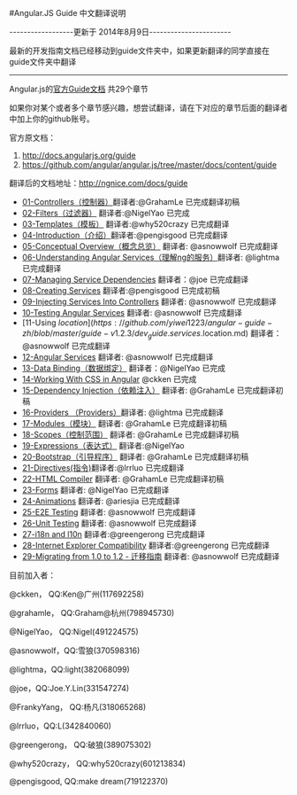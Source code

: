 #Angular.JS Guide 中文翻译说明

------------------更新于 2014年8月9日-----------------------

最新的开发指南文档已经移动到guide文件夹中，如果更新翻译的同学直接在guide文件夹中翻译

-----


Angular.js的[官方Guide文档](http://docs.angularjs.org/guide) 共29个章节

如果你对某个或者多个章节感兴趣，想尝试翻译，请在下对应的章节后面的翻译者中加上你的github账号。

官方原文档：

1. http://docs.angularjs.org/guide
1. https://github.com/angular/angular.js/tree/master/docs/content/guide

翻译后的文档地址：http://ngnice.com/docs/guide

* [01-Controllers（控制器）](https://github.com/yiwei1223/angular-guide-zh/blob/master/guide-v1.2.3/controller.md)翻译者:@GrahamLe 已完成翻译初稿
* [02-Filters（过滤器）](https://github.com/yiwei1223/angular-guide-zh/blob/master/guide-v1.2.3/filter.md) 翻译者:@NigelYao  已完成
* [03-Templates（模板）](https://github.com/yiwei1223/angular-guide-zh/blob/master/guide-v1.2.3/templates.md) 翻译者:@why520crazy 已完成翻译
* [04-Introduction（介绍）](https://github.com/yiwei1223/angular-guide-zh/blob/master/guide-v1.2.3/introduction.md)翻译者:@pengisgood 已完成翻译
* [05-Conceptual Overview（概念总览）](https://github.com/yiwei1223/angular-guide-zh/blob/master/guide-v1.2.3/concepts.md) 翻译者: @asnowwolf 已完成翻译
* [06-Understanding Angular Services（理解ng的服务）](https://github.com/yiwei1223/angular-guide-zh/blob/master/guide-v1.2.3/dev_guide.services.understanding_services.md)翻译者: @lightma 已完成翻译
* [07-Managing Service Dependencies](https://github.com/yiwei1223/angular-guide-zh/blob/master/guide-v1.2.3/dev_guide.services.managing_dependencies.md) 翻译者：@joe 已完成翻译
* [08-Creating Services](https://github.com/yiwei1223/angular-guide-zh/blob/master/guide-v1.2.3/dev_guide.services.creating_services.md)  翻译者:@pengisgood 已完成初稿
* [09-Injecting Services Into Controllers](https://github.com/yiwei1223/angular-guide-zh/blob/master/guide-v1.2.3/dev_guide.services.injecting_controllers.md) 翻译者: @asnowwolf 已完成翻译
* [10-Testing Angular Services](https://github.com/yiwei1223/angular-guide-zh/blob/master/guide-v1.2.3/dev_guide.services.testing_services.md) 翻译者: @asnowwolf 已完成翻译
* [11-Using $location](https://github.com/yiwei1223/angular-guide-zh/blob/master/guide-v1.2.3/dev_guide.services.$location.md) 翻译者：@asnowwolf 已完成翻译
* [12-Angular Services](https://github.com/yiwei1223/angular-guide-zh/blob/master/guide-v1.2.3/dev_guide.services.md) 翻译者: @asnowwolf 已完成翻译
* [13-Data Binding（数据绑定）](https://github.com/yiwei1223/angular-guide-zh/blob/master/guide-v1.2.3/databinding.md) 翻译者：@NigelYao 已完成
* [14-Working With CSS in Angular](https://github.com/yiwei1223/angular-guide-zh/blob/master/guide-v1.2.3/dev_guide.templates.css-styling.md) @ckken 已完成
* [15-Dependency Injection（依赖注入）](https://github.com/yiwei1223/angular-guide-zh/blob/master/guide-v1.2.3/di.md) 翻译者: @GrahamLe 已完成翻译初稿
* [16-Providers （Providers）](https://github.com/yiwei1223/angular-guide-zh/blob/master/guide-v1.2.3/providers.md)翻译者: @lightma 已完成翻译
* [17-Modules（模块）](https://github.com/yiwei1223/angular-guide-zh/blob/master/guide-v1.2.3/module.md) 翻译者: @GrahamLe 已完成翻译初稿
* [18-Scopes（控制范围）](https://github.com/yiwei1223/angular-guide-zh/blob/master/guide-v1.2.3/scope.md) 翻译者: @GrahamLe 已完成翻译初稿
* [19-Expressions（表达式）](https://github.com/yiwei1223/angular-guide-zh/blob/master/guide-v1.2.3/expression.md) 翻译者:@NigelYao
* [20-Bootstrap（引导程序）](https://github.com/yiwei1223/angular-guide-zh/blob/master/guide-v1.2.3/bootstrap.md) 翻译者: @GrahamLe 已完成翻译初稿
* [21-Directives(指令)](https://github.com/yiwei1223/angular-guide-zh/blob/master/guide-v1.2.3/directive.md)翻译者:@lrrluo 已完成翻译          
* [22-HTML Compiler](https://github.com/yiwei1223/angular-guide-zh/blob/master/guide-v1.2.3/compiler.md) 翻译者: @GrahamLe 已完成翻译初稿
* [23-Forms](https://github.com/yiwei1223/angular-guide-zh/blob/master/guide-v1.2.3/forms.md) 翻译者: @NigelYao 已完成翻译
* [24-Animations](https://github.com/yiwei1223/angular-guide-zh/blob/master/guide-v1.2.3/animations.md) 翻译者: @ariesjia 已完成翻译
* [25-E2E Testing](https://github.com/yiwei1223/angular-guide-zh/blob/master/guide-v1.2.3/dev_guide.e2e-testing.md) 翻译者: @asnowwolf 已完成翻译
* [26-Unit Testing](https://github.com/yiwei1223/angular-guide-zh/blob/master/guide-v1.2.3/dev_guide.unit-testing.md) 翻译者: @asnowwolf 已完成翻译
* [27-i18n and l10n](https://github.com/yiwei1223/angular-guide-zh/blob/master/guide-v1.2.3/i18n.md) 翻译者:@greengerong 已完成翻译
* [28-Internet Explorer Compatibility](https://github.com/yiwei1223/angular-guide-zh/blob/master/guide-v1.2.3/ie.md) 翻译者:@greengerong 已完成翻译
* [29-Migrating from 1.0 to 1.2 - 迁移指南](https://github.com/yiwei1223/angular-guide-zh/blob/master/guide-v1.2.3/migration.md) 翻译者: @asnowwolf 已完成翻译

目前加入者：

@ckken， QQ:Ken@广州(117692258)

@grahamle， QQ:Graham@杭州(798945730)  

@NigelYao， QQ:Nigel(491224575)

@asnowwolf，QQ:雪狼(370598316)

@lightma，QQ:light(382068099)

@joe，QQ:Joe.Y.Lin(331547274)

@FrankyYang， QQ:杨凡(318065268) 

@lrrluo，QQ:L(342840060) 

@greengerong， QQ:破狼(389075302)

@why520crazy， QQ:why520crazy(601213834)

@pengisgood,  QQ:make dream(719122370)
